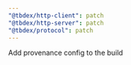 ```yaml
---
"@tbdex/http-client": patch
"@tbdex/http-server": patch
"@tbdex/protocol": patch
---
```


Add provenance config to the build
